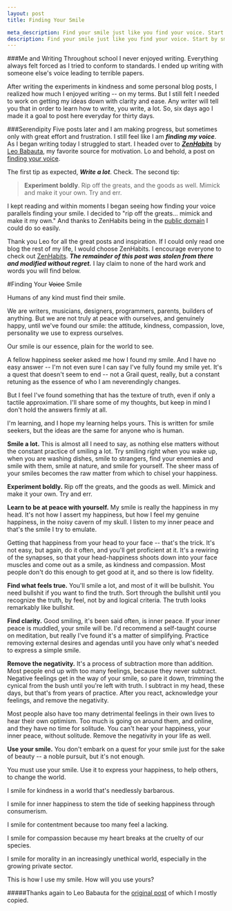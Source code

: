 ```yaml
--- 
layout: post 
title: Finding Your Smile

meta_description: Find your smile just like you find your voice. Start by smiling a lot.
description: Find your smile just like you find your voice. Start by smiling a lot.
---
```


###Me and Writing
Throughout school I never enjoyed writing. Everything always felt forced as I tried to conform to standards. I ended up writing with someone else's voice leading to terrible papers.

After writing the experiments in kindness and some personal blog posts, I realized how much I enjoyed writing -- on my terms. But I still felt I needed to work on getting my ideas down with clarity and ease. Any writer will tell you that in order to learn how to write, you write, a lot. So, six days ago I made it a goal to post here everyday for thirty days.

###Serendipity 
Five posts later and I am making progress, but sometimes only with great effort and frustration. I still feel like I am ___finding my voice___. As I began writing today I struggled to start. I headed over to ___[ZenHabits](http://zenhabits.net)___ by [Leo Babauta](http://leobabauta.com), my favorite source for motivation. Lo and behold, a post on [finding your voice](http://zenhabits.net/voice/).

The first tip as expected, ___Write a lot___. Check. The second tip:
>__Experiment boldly__. Rip off the greats, and the goods as well. Mimick and make it your own. Try and err.

I kept reading and within moments I began seeing how finding your voice parallels finding your smile. I decided to "rip off the greats... mimick and make it my own." And thanks to ZenHabits being in the [public domain](http://zenhabits.net/open-source-blogging-feel-free-to-steal-my-content/) I could do so easily.

Thank you Leo for all the great posts and inspiration. If I could only read one blog the rest of my life, I would choose ZenHabits. I encourage everyone to check out [ZenHabits](http://zenhabits.net). ___The remainder of this post was stolen from there and modified without regret.___ I lay claim to none of the hard work and words you will find below.

<span id="readmore"/>

<!-- more start -->

#Finding Your <strike>Voice</strike> Smile

Humans of any kind must find their smile.

We are writers, musicians, designers, programmers, parents, builders of anything. But we are not truly at peace with ourselves, and genuinely happy, until we've found our smile: the attitude, kindness, compassion, love, personality we use to express ourselves.

Our smile is our essence, plain for the world to see.

A fellow happiness seeker asked me how I found my smile. And I have no easy answer -- I'm not even sure I can say I've fully found my smile yet. It's a quest that doesn't seem to end -- not a Grail quest, really, but a constant retuning as the essence of who I am neverendingly changes.

But I feel I've found something that has the texture of truth, even if only a tactile approximation. I'll share some of my thoughts, but keep in mind I don't hold the answers firmly at all.

I'm learning, and I hope my learning helps yours. This is written for smile seekers, but the ideas are the same for anyone who is human.

__Smile a lot.__ This is almost all I need to say, as nothing else matters without the constant practice of smiling a lot. Try smiling right when you wake up, when you are washing dishes, smile to strangers, find your enemies and smile with them, smile at nature, and smile for yourself. The sheer mass of your smiles becomes the raw matter from which to chisel your happiness.

__Experiment boldly.__ Rip off the greats, and the goods as well. Mimick and make it your own. Try and err.

__Learn to be at peace with yourself.__ My smile is really the happiness in my head. It's not how I assert my happiness, but how I feel my genuine happiness, in the noisy cavern of my skull. I listen to my inner peace and that's the smile I try to emulate.

Getting that happiness from your head to your face -- that's the trick. It's not easy, but again, do it often, and you'll get proficient at it. It's a rewiring of the synapses, so that your head-happiness shoots down into your face muscles and come out as a smile, as kindness and compassion. Most people don't do this enough to get good at it, and so there is low fidelity.

__Find what feels true.__ You'll smile a lot, and most of it will be bullshit. You need bullshit if you want to find the truth. Sort through the bullshit until you recognize the truth, by feel, not by and logical criteria. The truth looks remarkably like bullshit.

__Find clarity.__ Good smiling, it's been said often, is inner peace. If your inner peace is muddled, your smile will be. I'd recommend a self-taught course on meditation, but really I've found it's a matter of simplifying. Practice removing external desires and agendas until you have only what's needed to express a simple smile.

__Remove the negativity.__ It's a process of subtraction more than addition. Most people end up with too many feelings, because they never subtract. Negative feelings get in the way of your smile, so pare it down, trimming the cynical from the bush until you're left with truth. I subtract in my head, these days, but that's from years of practice. After you react, acknowledge your feelings, and remove the negativity.

Most people also have too many detrimental feelings in their own lives to hear their own optimism. Too much is going on around them, and online, and they have no time for solitude. You can't hear your happiness, your inner peace, without solitude. Remove the negativity in your life as well.

__Use your smile.__ You don't embark on a quest for your smile just for the sake of beauty -- a noble pursuit, but it's not enough. 

You must use your smile. Use it to express your happiness, to help others, to change the world.

I smile for kindness in a world that's needlessly barbarous.

I smile for inner happiness to stem the tide of seeking happiness through consumerism.

I smile for contentment because too many feel a lacking.

I smile for compassion because my heart breaks at the cruelty of our species.

I smile for morality in an increasingly unethical world, especially in the growing private sector.

This is how I use my smile. How will you use yours?

#####Thanks again to Leo Babauta for the [original post](http://zenhabits.net/voice/) of which I mostly copied.

<!-- more end -->